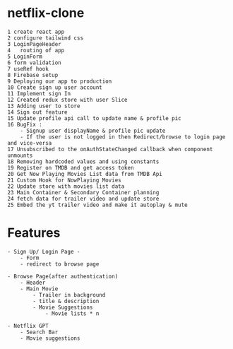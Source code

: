 # netflix-clone
	1 create react app
	2 configure tailwind css
	3 LoginPageHeader
	4	routing of app
	5 LoginForm
	6 form validation
	7 useRef hook
	8 Firebase setup
	9 Deploying our app to production
	10 Create sign up user account
	11 Implement sign In
	12 Created redux store with user Slice
	13 Adding user to store
	14 Sign out feature
	15 Update profile api call to update name & profile pic
	16 BugFix :
		- Signup user displayName & profile pic update
		- If the user is not logged in then Redirect/browse to login page and vice-versa
	17 Unsubscribed to the onAuthStateChanged callback when component unmounts
	18 Removing hardcoded values and using constants
	19 Register on TMDB and get access token
	20 Get Now Playing Movies List data from TMDB Api
	21 Custom Hook for NowPlaying Movies
	22 Update store with movies list data
	23 Main Container & Secondary Container planning
	24 fetch data for trailer video and update store
	25 Embed the yt trailer video and make it autoplay & mute 


# Features 
	- Sign Up/ Login Page -
		- Form
		- redirect to browse page

	- Browse Page(after authentication)
		- Header
		- Main Movie 
			- Trailer in background
			- title & description
			- Movie Suggestions 
				- Movie lists * n

	- Netflix GPT
		- Search Bar
		- Movie suggestions
		 

